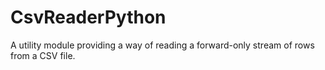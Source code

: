 # CsvReaderPython
A utility module providing a way of reading a forward-only stream of rows from a CSV file.
